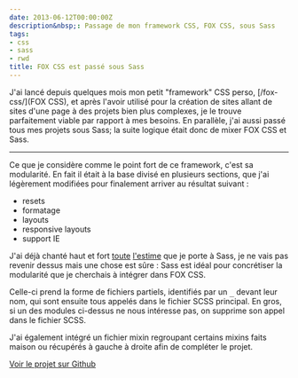 ```yaml
---
date: 2013-06-12T00:00:00Z
description&nbsp;: Passage de mon framework CSS, FOX CSS, sous Sass
tags:
- css
- sass
- rwd
title: FOX CSS est passé sous Sass
---
```


J'ai lancé depuis quelques mois mon petit "framework" CSS perso, [/fox-css/](FOX CSS), et après l'avoir utilisé pour la création de sites allant de sites d'une page à des projets bien plus complexes, je le trouve parfaitement viable par rapport à mes besoins. En parallèle, j'ai aussi passé tous mes projets sous Sass; la suite logique était donc de mixer FOX CSS et Sass.

---

Ce que je considère comme le point fort de ce framework, c'est sa modularité. En fait il était à la base divisé en plusieurs sections, que j'ai légèrement modifiées pour finalement arriver au résultat suivant&nbsp;:

* resets
* formatage
* layouts
* responsive layouts
* support IE

J'ai déjà chanté haut et fort [toute](/articles/le-jour-ou-jai-teste-sass/) [l'estime](/articles/un-mixin-sass-simple-pour-les-media-queries/) que je porte à Sass, je ne vais pas revenir dessus mais une chose est sûre&nbsp;: Sass est idéal pour concrétiser la modularité que je cherchais à intégrer dans FOX CSS.

Celle-ci prend la forme de fichiers partiels, identifiés par un <kbd>\_</kbd> devant leur nom, qui sont ensuite tous appelés dans le fichier SCSS principal. En gros, si un des modules ci-dessus ne nous intéresse pas, on supprime son appel dans le fichier SCSS.

J'ai également intégré un fichier mixin regroupant certains mixins faits maison ou récupérés à gauche à droite afin de compléter le projet.

<p class="link"><a href="https://github.com/eskiiss/FOX-CSS">Voir le projet sur Github</a></p>
